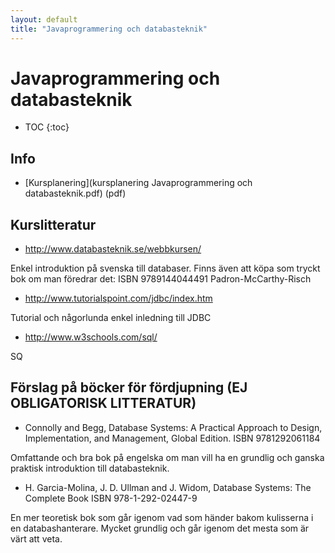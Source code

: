 ```yaml
---
layout: default
title: "Javaprogrammering och databasteknik"
---
```



Javaprogrammering och databasteknik
=========================================

* TOC
{:toc}

Info
----

* [Kursplanering](kursplanering Javaprogrammering och databasteknik.pdf) (pdf)

Kurslitteratur
----
* http://www.databasteknik.se/webbkursen/

Enkel introduktion på svenska till databaser. Finns även att köpa som tryckt bok om man föredrar det: ISBN 9789144044491 Padron-McCarthy-Risch 

* http://www.tutorialspoint.com/jdbc/index.htm

Tutorial och någorlunda enkel inledning till JDBC

* http://www.w3schools.com/sql/

SQ
  
Förslag på böcker för fördjupning (EJ OBLIGATORISK LITTERATUR)
-----

* Connolly and Begg, Database Systems: A Practical Approach to Design, Implementation, and Management, Global Edition. ISBN 9781292061184

Omfattande och bra bok på engelska om man vill ha en grundlig och ganska praktisk introduktion till databasteknik.
  
* H. Garcia-Molina, J. D. Ullman and J. Widom, Database Systems: The Complete Book  ISBN  978-1-292-02447-9

En mer teoretisk bok som går igenom vad som händer bakom kulisserna  i en databashanterare. Mycket grundlig och går igenom det mesta som är värt att veta.

